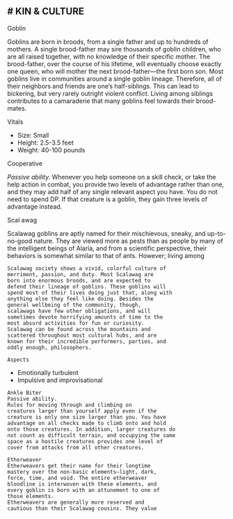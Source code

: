## # KIN & CULTURE

Goblin

Goblins are born in broods, from a single father
and up to hundreds of mothers. A single brood-father
may sire thousands of goblin children, who are all
raised together, with no knowledge of their specific
mother. The brood-father, over the course of his
lifetime, will eventually choose exactly one queen,
who will mother the next brood-father—the first
born son.
Most goblins live in communities around a single
goblin lineage. Therefore, all of their neighbors and
friends are one’s half-siblings. This can lead to
bickering, but very rarely outright violent conflict.
Living among siblings contributes to a camaraderie
that many goblins feel towards their brood-mates.

Vitals

- Size: Small
- Height: 2.5-3.5 feet
- Weight: 40-100 pounds

Cooperative

_Passive ability._
Whenever you help someone on a skill check, or
take the help action in combat, you provide two
levels of advantage rather than one, and they may
add half of any single relevant aspect you have. You
do not need to spend DP. If that creature is a goblin,
they gain three levels of advantage instead.

Scal awag

Scalawag goblins are aptly named for their
mischievous, sneaky, and up-to-no-good nature.
They are viewed more as pests than as people by
many of the intelligent beings of Alaria, and from a
scientific perspective, their behaviors is somewhat
similar to that of ants. However; living among

```
Scalawag society shows a vivid, colorful culture of
merriment, passion, and duty. Most Scalawag are
born into enormous broods, and are expected to
defend their lineage of goblins. These goblins will
spend most of their lives doing just that, along with
anything else they feel like doing. Besides the
general wellbeing of the community, though,
scalawags have few other obligations, and will
sometimes devote horrifying amounts of time to the
most absurd activities for fun or curiosity.
Scalawag can be found across the mountains and
scattered throughout most cultural hubs, and are
known for their incredible performers, parties, and
oddly enough, philosophers.
```

```
Aspects
```

- Emotionally turbulent
- Impulsive and improvisational

```
Ankle Biter
Passive ability.
Rules for moving through and climbing on
creatures larger than yourself apply even if the
creature is only one size larger than you. You have
advantage on all checks made to climb onto and hold
onto those creatures. In addition, larger creatures do
not count as difficult terrain, and occupying the same
space as a hostile creatures provides one level of
cover from attacks from all other creatures.
```

```
Etherweaver
Etherweavers get their name for their longtime
mastery over the non-basic elements—light, dark,
force, time, and void. The entire etherweaver
bloodline is interwoven with these elements, and
every goblin is born with an attunement to one of
those elements.
Etherweavers are generally more reserved and
cautious than their Scalawag cousins. They value
```
